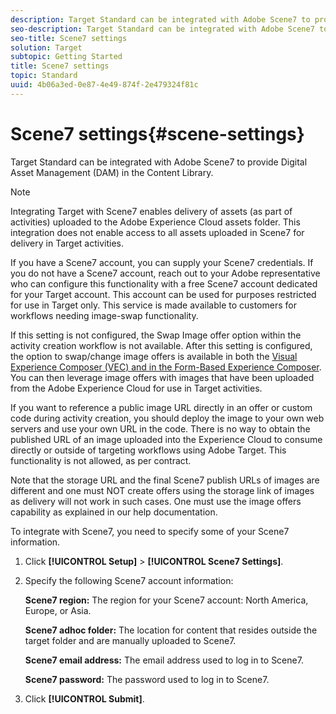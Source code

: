 ```yaml
---
description: Target Standard can be integrated with Adobe Scene7 to provide Digital Asset Management (DAM) in the Content Library.
seo-description: Target Standard can be integrated with Adobe Scene7 to provide Digital Asset Management (DAM) in the Content Library.
seo-title: Scene7 settings
solution: Target
subtopic: Getting Started
title: Scene7 settings
topic: Standard
uuid: 4b06a3ed-0e87-4e49-874f-2e479324f81c
---
```


# Scene7 settings{#scene-settings}

Target Standard can be integrated with Adobe Scene7 to provide Digital Asset Management (DAM) in the Content Library.

>[!NOTE]
>
>Integrating Target with Scene7 enables delivery of assets (as part of activities) uploaded to the Adobe Experience Cloud assets folder. This integration does not enable access to all assets uploaded in Scene7 for delivery in Target activities.

If you have a Scene7 account, you can supply your Scene7 credentials. If you do not have a Scene7 account, reach out to your Adobe representative who can configure this functionality with a free Scene7 account dedicated for your Target account. This account can be used for purposes restricted for use in Target only. This service is made available to customers for workflows needing image-swap functionality.

If this setting is not configured, the Swap Image offer option within the activity creation workflow is not available. After this setting is configured, the option to swap/change image offers is available in both the [Visual Experience Composer (VEC) and in the Form-Based Experience Composer](../c-experiences/experiences.md#concept_A2E10F6AFB3D4AEAB6951EE14688848D). You can then leverage image offers with images that have been uploaded from the Adobe Experience Cloud for use in Target activities.

If you want to reference a public image URL directly in an offer or custom code during activity creation, you should deploy the image to your own web servers and use your own URL in the code. There is no way to obtain the published URL of an image uploaded into the Experience Cloud to consume directly or outside of targeting workflows using Adobe Target. This functionality is not allowed, as per contract.

Note that the storage URL and the final Scene7 publish URLs of images are different and one must NOT create offers using the storage link of images as delivery will not work in such cases. One must use the image offers capability as explained in our help documentation.

To integrate with Scene7, you need to specify some of your Scene7 information. 

1. Click **[!UICONTROL Setup]** > **[!UICONTROL Scene7 Settings]**.
1. Specify the following Scene7 account information:

   **Scene7 region:** The region for your Scene7 account: North America, Europe, or Asia.

   **Scene7 adhoc folder:** The location for content that resides outside the target folder and are manually uploaded to Scene7.

   **Scene7 email address:** The email address used to log in to Scene7.

   **Scene7 password:** The password used to log in to Scene7. 
1. Click **[!UICONTROL Submit]**.
